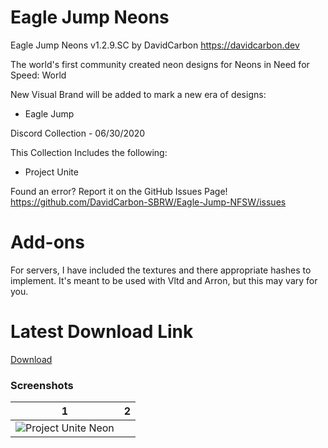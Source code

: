 # Eagle Jump Neons

Eagle Jump Neons v1.2.9.SC
by DavidCarbon
https://davidcarbon.dev

The world's first community created neon designs for Neons in Need for Speed: World

New Visual Brand will be added to mark a new era of designs:
- Eagle Jump

Discord Collection - 06/30/2020

This Collection Includes the following:
- Project Unite

Found an error? Report it on the GitHub Issues Page!
https://github.com/DavidCarbon-SBRW/Eagle-Jump-NFSW/issues

# Add-ons

For servers, I have included the textures and there appropriate hashes to implement. It's meant to be used with Vltd and Arron, but this may vary for you.

# Latest Download Link

[Download](https://github.com/1DavidCarbon/Eagle-Jump-NFSW/archive/Collections.zip)

### Screenshots
1             |  2
:-------------------------:|:-------------------------:
![Project Unite Neon](https://rawcdn.githack.com/1DavidCarbon/Eagle-Jump-NFSW/Images/Project%20Unite%20Collection/PU-Collection-01.jpg) | ![]()